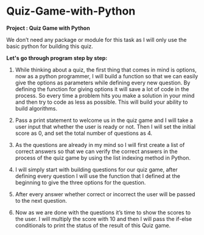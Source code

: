 # Quiz-Game-with-Python

__Project : Quiz Game with Python__

 We don’t need any package or module for this task as I will only use the basic python for building this quiz.

__Let's go through program step by step:__

1. While thinking about a quiz, the first thing that comes in mind is options, now as a python programmer, I will build a function so that we can easily give the options as parameters while defining every new question. 
By defining the function for giving options it will save a lot of code in the process. So every time a problem hits you make a solution in your mind and then try to code as less as possible. This will build your ability to build algorithms.

2. Pass a print statement to welcome us in the quiz game and I will take a user input that whether the user is ready or not. Then I will set the initial score as 0, and set the total number of questions as 4.

3. As the questions are already in my mind so I will first create a list of correct answers so that we can verify the correct answers in the process of the quiz game by using the list indexing method in Python.

4. I will simply start with building questions for our quiz game, after defining every question I will use the function that I defined at the beginning to give the three options for the question.

5. After every answer whether correct or incorrect the user will be passed to the next question.

6. Now as we are done with the questions it’s time to show the scores to the user. I will multiply the score with 10 and then I will pass the if-else conditionals to print the status of the result of this Quiz game.
